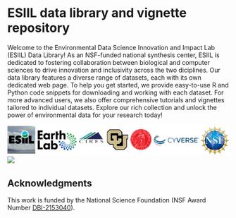 ESIIL data library and vignette repository
================

Welcome to the Environmental Data Science Innovation and Impact Lab
(ESIIL) Data Library! As an NSF-funded national synthesis center, ESIIL
is dedicated to fostering collaboration between biological and computer
sciences to drive innovation and inclusivity across the two diciplines.
Our data library features a diverse range of datasets, each with its own
dedicated web page. To help you get started, we provide easy-to-use R
and Python code snippets for downloading and working with each dataset.
For more advanced users, we also offer comprehensive tutorials and
vignettes tailored to individual datasets. Explore our rich collection
and unlock the power of environmental data for your research today!

<img src="assets/pre-summit-training-header.png" width="1000" />

<img src="assets/data_library.png" width="1000" />



## Acknowledgments

This work is funded by the National Science Foundation (NSF Award Number
<a href="https://www.nsf.gov/awardsearch/showAward?AWD_ID=2153040&HistoricalAwards=false" target="_blank">DBI-2153040</a>).
